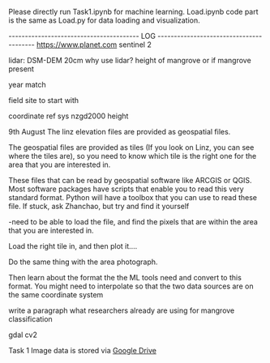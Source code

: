 Please directly run Task1.ipynb for machine learning.
Load.ipynb code part is the same as Load.py for data loading and visualization.

---------------------------------------- LOG ----------------------------------------
https://www.planet.com
sentinel 2

lidar: DSM-DEM 20cm 
why use lidar? height of mangrove or if mangrove present

year match

field site to start with

coordinate ref sys
nzgd2000 height


9th August
The linz elevation files are provided as geospatial files.

The geospatial files are provided as tiles (If you look on Linz, you can see where the tiles are), so you need to know which tile is the right one for the area that you are interested in.


These files that can be read by geospatial software like ARCGIS or QGIS. Most software packages have scripts that enable you to read this very standard format. Python will have a toolbox that you can use to read these file. If stuck, ask Zhanchao, but try and find it yourself

-need to be able to load the file, and find the pixels that are within the area that you are interested in.

Load the right tile in, and then plot it....

Do the same thing with the area photograph.

Then learn about the format the the ML tools need and convert to this format. You might need to interpolate so that the two data sources are on the same coordinate system

write a paragraph what researchers already are using for mangrove classification

gdal cv2

Task 1 Image data is stored via [Google Drive](https://drive.google.com/drive/folders/14RzZ7dlkfxtTD5ggnABanWYEy_S7lNPw?usp=sharing)
